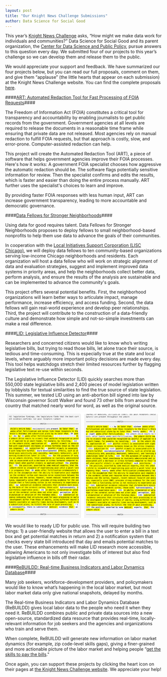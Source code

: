 ```yaml
---
layout: post
title: "Our Knight News Challenge Submissions"
author: Data Science for Social Good
---
```


This year’s [Knight News Challenge](https://www.newschallenge.org/) asks, “How might we make data work for individuals and communities?” Data Science for Social Good and its parent organization, the [Center for Data Science and Public Policy](http://dsapp.org/), pursue answers to this question every day. We submitted four of our projects to this year’s challenge so we can develop them and release them to the public. 
 
We would appreciate your support and feedback. We have summarized our four projects below, but you can read our full proposals, comment on them, and give them “applause” (the little hearts that appear on each submission) at the Knight News Challenge website. You can find the complete proposals [here](https://www.newschallenge.org/search?text=dsapp).
 
####[ART: Automated Redaction Tool for Fast Processing of FOIA Requests](https://www.newschallenge.org/challenge/data/entries/automated-redaction-for-fast-processing-of-freedom-of-information-act-requests)####

The Freedom of Information Act (FOIA) constitutes a critical tool for transparency and accountability by enabling journalists to get public records from the government. Government agencies at all levels are required to release the documents in a reasonable time frame while ensuring that private data are not released. Most agencies rely on manual redaction to fulfill FOIA requests, but that approach is costly, slow, and error-prone. Computer-assisted redaction can help.
 
This project will create the Automated Redaction Tool (ART), a piece of software that helps government agencies improve their FOIA processes. Here's how it works: A government FOIA specialist chooses how aggressive the automatic redaction should be. The software flags potentially sensitive information for review. Then the specialist confirms and edits the results, which is faster and easier than doing the entire process manually. ART further uses the specialist's choices to learn and improve. 
 
By providing faster FOIA responses with less human input, ART can increase government transparency, leading to more accountable and democratic governance. 
 
####[Data Fellows for Stronger Neighborhoods](https://www.newschallenge.org/challenge/data/entries/data-fellows-for-stronger-neighborhoods)####

Using data for good requires talent. Data Fellows for Stronger Neighborhoods proposes to deploy fellows to small neighborhood-based nonprofits to help them use data to advance the goals of their communities.
 
In cooperation with the [Local Initiatives Support Corporation (LISC Chicago)](http://lisc-chicago.org/), we will deploy data fellows to ten community-based organizations serving low-income Chicago neighborhoods and residents. Each organization will host a data fellow who will work on strategic alignment of data and evaluation strategies, suggest and implement improved data systems in priority areas, and help the neighborhoods collect better data, perform analysis, and ensure the results of the analysis are sustainable and can be implemented to advance the community's goals.
 
This project offers several potential benefits. First, the neighborhood organizations will learn better ways to articulate impact, manage performance, increase efficiency, and access funding. Second, the data fellows will gain real-world experience and develop peer relationships. Third, the project will contribute to the construction of a data-friendly culture and demonstrate how simple and not-so-simple investments can make a real difference.
 
####[LID: Legislative Influence Detector](https://www.newschallenge.org/challenge/data/entries/legislative-influence-detector)####

Researchers and concerned citizens would like to know who’s writing legislative bills, but trying to read those bills, let alone trace their source, is tedious and time-consuming. This is especially true at the state and local levels, where arguably more important policy decisions are made every day. This tool helps watchdogs stretch their limited resources further by flagging legislative text re-use within seconds.
 
The Legislative Influence Detector (LID) quickly searches more than 550,000 state legislative bills and 2,400 pieces of model legislation written by lobbyists for textual similarities to find the true source of state legislation. This summer, we tested LID using an anti-abortion bill signed into law by Wisconsin governor Scott Walker and found 73 other bills from around the country that matched nearly word for word, as well as the original source.
 
<img src="/img/posts/sunlight-reuse.png">
 
We would like to ready LID for public use. This will require building two things: 1) a user-friendly website that allows the user to enter a bill in a text box and get potential matches in return and 2) a notification system that checks every state bill introduced that day and emails potential matches to the user. These enhancements will make LID research more accessible, allowing Americans to not only investigate bills of interest but also find legislative influence in bills off their radar.
 
####[ReBUILDD: Real-time Business Indicators and Labor Dynamics Database](https://www.newschallenge.org/challenge/data/entries/rebuildd-real-time-business-indicators-and-labor-dynamics-database)####

Many job seekers, workforce-development providers, and policymakers would like to know what’s happening in the local labor market, but most labor market data only give national snapshots, delayed by months. 
 
The Real-time Business Indicators and Labor Dynamics Database (ReBUILDD) gives local labor data to the people who need it when they need it. ReBUILDD combines public and private data sources into a new open-source, standardized data resource that provides real-time, locally-relevant information for job seekers and the agencies and organizations who train and serve them. 
 
When complete, ReBUILDD will generate new information on labor market dynamics (for example, zip code-level skills gaps), giving a finer-grained and more actionable picture of the labor market and helping people “[get the skills to pay the bills](https://twitter.com/JoelDInwood/status/633788439553527808)."

Once again, you can support these projects by clicking the heart icon on their pages at [the Knight News Challenge website](https://www.newschallenge.org/search?text=dsapp). We appreciate your help!
